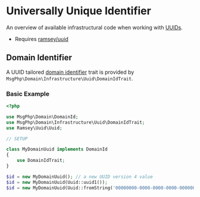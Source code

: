 # Universally Unique Identifier

An overview of available infrastructural code when working with [UUIDs][uuid].

- Requires [ramsey/uuid]

## Domain Identifier

A UUID tailored [domain identifier](../ddd/identifiers.md) trait is provided by `MsgPhp\Domain\Infrastructure\Uuid\DomainIdTrait`.

### Basic Example

```php
<?php

use MsgPhp\Domain\DomainId;
use MsgPhp\Domain\Infrastructure\Uuid\DomainIdTrait;
use Ramsey\Uuid\Uuid;

// SETUP

class MyDomainUuid implements DomainId
{
    use DomainIdTrait;
}

$id = new MyDomainUuid(); // a new UUID version 4 value
$id = new MyDomainUuid(Uuid::uuid1());
$id = new MyDomainUuid(Uuid::fromString('00000000-0000-0000-0000-000000000000'));
```

[uuid]: https://en.wikipedia.org/wiki/Universally_unique_identifier
[ramsey/uuid]: https://packagist.org/packages/ramsey/uuid

